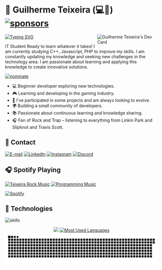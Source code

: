 # 👋 Guilherme Teixeira (💻💖) [![sponsors](https://img.shields.io/badge/Sponsor-%E2%9D%A4-%23db61a2.svg?&logo=github&logoColor=white&labelColor=181717&style=flat-square)](https://github.com/NightFall-Gaming)

<a href="https://app.daily.dev/guilhermeteixeira00">
    <img src="https://api.daily.dev/devcards/v2/h8lHIdrV6TnDW6TBtrCap.png?r=g7z" style="min-width: 200px; max-width: 250px; width: 30%" alt="Guilherme Teixeira's Dev Card" align="right"/>
</a>

[![Typing SVG](https://readme-typing-svg.demolab.com?font=Roboto&size=32&pause=1000&color=F7EF00&center=true&vCenter=true&width=200&height=40&lines=Full+Stack;Software+Dev)](https://git.io/typing-svg)

IT Student Ready to learn whatever it takes! I am currently studying C++, Javascript, PHP to improve my skills. I am constantly updating my knowledge and seeking new challenges in the technology area. I am passionate about learning and applying this knowledge to create innovative solutions.

[![nominate](https://img.shields.io/badge/Star-Nominate%20@guilhermeteixeira00-ffdd00.svg?logo=github&labelColor=181717&longCache=true&style=for-the-badge)](https://stars.github.com/nominate)

- 💻 Beginner developer exploring new technologies.
- 🎮 Learning and developing in the gaming industry.
- 🚀 I've participated in some projects and am always looking to evolve.
- 🌍 Building a small community of developers.
- 📚 Passionate about continuous learning and knowledge sharing.
- 🎧 Fan of Rock and Trap – listening to everything from Linkin Park and Slipknot and Travis Scott.

## 📲 Contact

[![E-mail](https://img.shields.io/badge/-Email-ffdd00?style=for-the-badge&logo=Gmail&logoColor=000000&color:FFF)](mailto:guilherme.teixeira00@outlook.com)
[![LinkedIn](https://img.shields.io/badge/-LinkedIn-ffdd00?style=for-the-badge&logo=linkedin&logoColor=000000&color:FFF)](https://www.linkedin.com/in/guilherme-teixeira-86499732a/)
[![Instagram](https://img.shields.io/badge/-Instagram-ffdd00?style=for-the-badge&logo=instagram&logoColor=000000&color:FFF)](https://www.instagram.com/teixeira_tatto_/)
[![Discord](https://img.shields.io/badge/-discord-ffdd00?style=for-the-badge&logo=discord&logoColor=000000&color:FFF)](https://discord.gg/sZnuksgens)

## 🎧 Spotify Playing

[![Teixeira Rock Music](https://img.shields.io/badge/Teixeira%20Rock%20Music-%231DB954.svg?&style=flat-square&logo=spotify&logoColor=white)](https://open.spotify.com/intl-pt/artist/05fG473iIaoy82BF1aGhL8) [![Programming Music](https://img.shields.io/badge/Programming%20Music-%231DB954.svg?&style=flat-square&logo=spotify&logoColor=white)](https://open.spotify.com/intl-pt/artist/0Y5tJX1MQlPlqiwlOH1tJY)

[![Spotify](https://spotify-github-profile.kittinanx.com/api/view.svg?uid=31alvuw6hdcl4cf65mroprno6ajy&redirect=true][https://spotify-github-profile.kittinanx.com/api/view.svg?uid=31alvuw6hdcl4cf65mroprno6ajy&cover_image=true&theme=novatorem&show_offline=true&background_color=000000&interchange=true&bar_color=ffd700&bar_color_cover=false)](https://open.spotify.com/user/31alvuw6hdcl4cf65mroprno6ajy)

## 🔧 Technologies

![skills](https://skillicons.dev/icons?i=html,css,js,php,git,cpp,discord,github,lua,vscode&theme=light)

<div style="text-align: center;" align="center">
  <img src="https://github-readme-stats-git-masterrstaa-rickstaa.vercel.app/api?username=guilhermeteixeira00&hide_title=true&show_icons=true&include_all_commits=false&count_private=true&line_height=25&hide=issues&bg_color=000&title_color=ffdd00&text_color=FFF&border_radius=3&border_color=ffdd00&icon_color=ffdd00&theme=jolly">

  <a href="https://github.com/guilhermeteixeira00/github-readme-stats">
    <img src="https://github-readme-stats-git-masterrstaa-rickstaa.vercel.app/api/top-langs/?username=guilhermeteixeira00&line_height=10&card_width=290&layout=compact&hide_title=false&count_private=true&langs_count=4&show_icons=true&title_color=ffdd00&hide=html,scss,less&bg_color=000&text_color=ffdd00&border_radius=3&border_color=ffdd00&count_private=true" alt="Most Used Languages">
  </a>
</div>

<picture align="center">
  <source media="(prefers-color-scheme: dark)" srcset="https://raw.githubusercontent.com/guilhermeteixeira00/guilhermeteixeira00/output/github-contribution-grid-snake-dark.svg">
  <source media="(prefers-color-scheme: light)" srcset="https://raw.githubusercontent.com/guilhermeteixeira00/guilhermeteixeira00/output/github-contribution-grid-snake-dark.svg">
  <img align="center" alt="github contribution grid snake animation" src="https://raw.githubusercontent.com/guilhermeteixeira00/guilhermeteixeira00/output/github-contribution-grid-snake.svg">
</picture>

#
